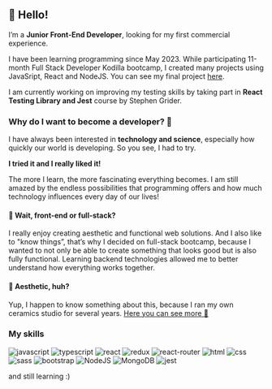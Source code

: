 ## 👋 Hello!

I’m a **Junior Front-End Developer**, looking for my first commercial experience.

I have been learning programming since May 2023. While participating 11-month Full Stack Developer Kodilla bootcamp, I created many projects using JavaSript, React and NodeJS. You can see my final project [here](https://github.com/Ola-Cencora/Fullstack_e-commerce).

I am currently working on improving my testing skills by taking part in **React Testing Library and Jest** course by Stephen Grider.

### Why do I want to become a developer? 👀

I have always been interested in **technology and science**, especially how quickly our world is developing. So you see, I had to try.

**I tried it and I really liked it!**

The more I learn, the more fascinating everything becomes. I am still amazed by the endless possibilities that programming offers and how much technology influences every day of our lives!

#### 🤔 Wait, front-end or full-stack?
I really enjoy creating aesthetic and functional web solutions.  And I also like to "know things”, that’s why I decided on full-stack bootcamp, because I wanted to not only be able to create something that looks good but is also fully functional. Learning backend technologies allowed me to better understand how everything works together.

#### 🎀 Aesthetic, huh?
Yup, I happen to know something about this, because I ran my own ceramics studio for several years. [Here you can see more 🍭](https://github.com/Ola-Cencora/KURZceramika-web-project)

### My skills
![javascript](https://img.shields.io/badge/JavaScript-323330?style=for-the-badge&logo=javascript&logoColor=F7DF1E)
![typescript](https://img.shields.io/badge/TypeScript-3178C6?style=for-the-badge&logo=typescript&logoColor=white)
![react](https://img.shields.io/badge/React-20232A?style=for-the-badge&logo=react&logoColor=61DAFB)
![redux](https://img.shields.io/badge/Redux-593D88?style=for-the-badge&logo=redux&logoColor=white)
![react-router](https://img.shields.io/badge/React_Router-CA4245?style=for-the-badge&logo=react-router&logoColor=white)
![html](https://img.shields.io/badge/HTML5-E34F26?style=for-the-badge&logo=html5&logoColor=white)
![css](https://img.shields.io/badge/CSS3-1572B6?style=for-the-badge&logo=css3&logoColor=white)
![sass](https://img.shields.io/badge/SASS-CC6699?style=for-the-badge&logo=sass&logoColor=white)
![bootstrap](https://img.shields.io/badge/Bootstrap-563D7C?style=for-the-badge&logo=bootstrap&logoColor=white)
![NodeJS](https://img.shields.io/badge/node.js-6DA55F?style=for-the-badge&logo=node.js&logoColor=white)
![MongoDB](https://img.shields.io/badge/MongoDB-%234ea94b.svg?style=for-the-badge&logo=mongodb&logoColor=white)
![jest](https://img.shields.io/badge/Jest-C21325?style=for-the-badge&logo=jest&logoColor=white)

and still learning :)
